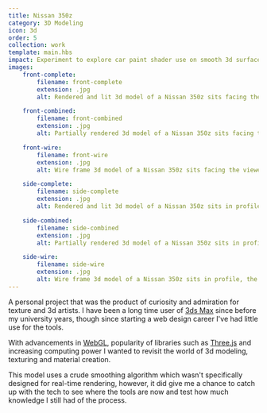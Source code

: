 ```yaml
---
title: Nissan 350z
category: 3D Modeling
icon: 3d
order: 5
collection: work
template: main.hbs
impact: Experiment to explore car paint shader use on smooth 3d surfaces. I also wanted to study modeling topology best practices.
images:
    front-complete:
        filename: front-complete
        extension: .jpg
        alt: Rendered and lit 3d model of a Nissan 350z sits facing the viewer with its headlights turned on.

    front-combined:
        filename: front-combined
        extension: .jpg
        alt: Partially rendered 3d model of a Nissan 350z sits facing the viewer, a wire frame is visible showing some of the surface topology. 

    front-wire:
        filename: front-wire
        extension: .jpg
        alt: Wire frame 3d model of a Nissan 350z sits facing the viewer, only a basic clay texture is visible.

    side-complete:
        filename: side-complete
        extension: .jpg
        alt: Rendered and lit 3d model of a Nissan 350z sits in profile, the headlights pointing left and tail lights pointing right.

    side-combined:
        filename: side-combined
        extension: .jpg
        alt: Partially rendered 3d model of a Nissan 350z sits in profile, the headlights pointing left and tail lights pointing right. A wire frame is visible showing some of the surface topology. 

    side-wire:
        filename: side-wire
        extension: .jpg
        alt: Wire frame 3d model of a Nissan 350z sits in profile, the headlights pointing left and tail lights pointing right.
---
```


A personal project that was the product of curiosity and admiration for texture and 3d artists. I have been a long time user of <a href="http://www.autodesk.co.uk/products/3ds-max/overview" target="_blank" title="3ds max homepage">3ds Max</a> since before my university years, though since starting a web design career I've had little use for the&nbsp;tools.

With advancements in <a href="https://en.wikipedia.org/wiki/WebGL" target="_blank" title="Wikipedia entry for WebGL">WebGL</a>, popularity of libraries such as <a href="http://threejs.org/" target="_blank" title="Three.js homepage">Three.js</a> and increasing computing power I wanted to revisit the world of 3d modeling, texturing and material&nbsp;creation.

This model uses a crude smoothing algorithm which wasn't specifically designed for real-time rendering, however, it did give me a chance to catch up with the tech to see where the tools are now and test how much knowledge I still had of the&nbsp;process.